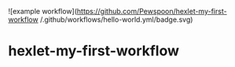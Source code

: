 ![example workflow](https://github.com/Pewspoon/hexlet-my-first-workflow
/.github/workflows/hello-world.yml/badge.svg)

# hexlet-my-first-workflow
